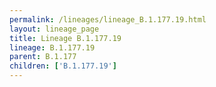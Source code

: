 ```yaml
---
permalink: /lineages/lineage_B.1.177.19.html
layout: lineage_page
title: Lineage B.1.177.19
lineage: B.1.177.19
parent: B.1.177
children: ['B.1.177.19']
---
```

